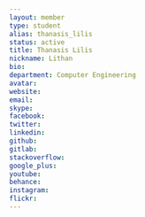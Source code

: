```yaml
---
layout: member
type: student
alias: thanasis_lilis
status: active
title: Thanasis Lilis
nickname: Lithan
bio:
department: Computer Engineering
avatar:
website:
email:
skype:
facebook:
twitter:
linkedin:
github:
gitlab:
stackoverflow:
google_plus:
youtube:
behance:
instagram:
flickr:
---
```

